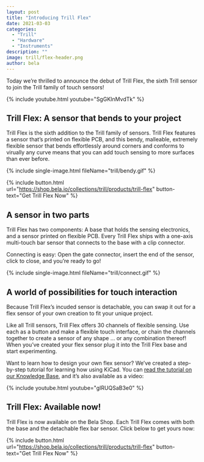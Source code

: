 ```yaml
---
layout: post
title: "Introducing Trill Flex"
date: 2021-03-03
categories:
  - "Trill"
  - "Hardware"
  - "Instruments"
description: ""
image: trill/flex-header.png
author: bela
---
```


Today we’re thrilled to announce the debut of Trill Flex, the sixth Trill sensor to join the Trill family of touch sensors!

{% include youtube.html youtube="SgGKInMvdTk" %}

## Trill Flex: A sensor that bends to your project

Trill Flex is the sixth addition to the Trill family of sensors. Trill Flex features a sensor that’s printed on flexible PCB, and this bendy, malleable, extremely flexible sensor that bends effortlessly around corners and conforms to virually any curve means that you can add touch sensing to more surfaces than ever before.

{% include single-image.html fileName="trill/bendy.gif" %}

{% include button.html url="https://shop.bela.io/collections/trill/products/trill-flex" button-text="Get Trill Flex Now" %}

## A sensor in two parts

Trill Flex has two components: A base that holds the sensing electronics, and a sensor printed on flexible PCB. Every Trill Flex ships with a one-axis multi-touch bar sensor that connects to the base with a clip connector.

Connecting is easy: Open the gate connector, insert the end of the sensor, click to close, and you’re ready to go!

{% include single-image.html fileName="trill/connect.gif" %}

## A world of possibilities for touch interaction

Because Trill Flex’s incuded sensor is detachable, you can swap it out for a flex sensor of your own creation to fit your unique project.

Like all Trill sensors, Trill Flex offers 30 channels of flexible sensing. Use each as a button and make a flexible touch interface, or chain the channels together to create a sensor of any shape … or any combination thereof! When you’ve created your flex sensor plug it into the Trill Flex base and start experimenting.

Want to learn how to design your own flex sensor? We’ve created a step-by-step tutorial for learning how using KiCad. You can [read the tutorial on our Knowledge Base](https://learn.bela.io/flex-design), and it’s also available as a video:

{% include youtube.html youtube="gIRUQSaB3e0" %}

## Trill Flex: Available now!

Trill Flex is now available on the Bela Shop. Each Trill Flex comes with both the base and the detachable flex bar sensor. Click below to get yours now:

{% include button.html url="https://shop.bela.io/collections/trill/products/trill-flex" button-text="Get Trill Flex Now" %}